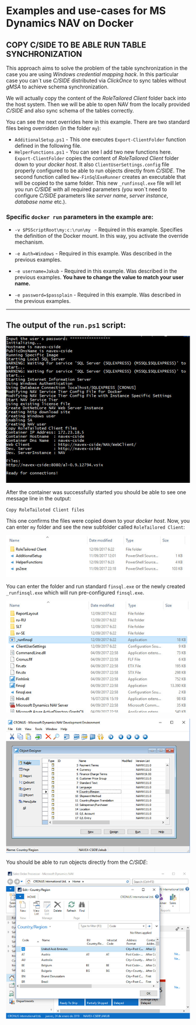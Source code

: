 # Examples and use-cases for MS Dynamics NAV on Docker

## COPY C/SIDE TO BE ABLE RUN TABLE SYNCHRONIZATION

This approach aims to solve the problem of the table synchronization in the case you are using *Windows credential mapping hack*. In this particular case you can\`t use *C/SIDE* distributed via *ClickOnce* to sync tables without *gMSA* to achieve schema synchronization.

We will actually copy the content of the *RoleTailored Client* folder back into the host system. Then we will be able to open NAV from the locally provided *C/SIDE* and also sync schema of the tables correctly.

You can see the next overrides here in this example. There are two standard files being overridden (in the folder `my`):
- `AdditionalSetup.ps1` - This one executes `Export-ClientFolder` function defined in the following file.
- `HelperFunctions.ps1` - You can see I add two new functions here. `Export-ClientFolder` copies the content of *RoleTailored Client* folder down to your *docker host*. It also `ClientUserSettings.config` file properly configured to be able to run objects directly from *C/SIDE*. The second function called `New-FinSqlExeRunner` creates an executable that will be copied to the same folder. This new `_runfinsql.exe` file will let you run *C/SIDE* with all required parameters (you won\`t need to configure *C/SIDE* parameters like *server name*, *server instance*, *database name* etc.).


### Specific `docker run` parameters in the example are:

- `-v $PSScriptRoot\my:c:\run\my ` - Required in this example. Specifies the definition of the Docker mount. In this way, you activate the override mechanism.

- `-e Auth=Windows` - Required in this example. Was described in the previous examples.

- `-e username=Jakub` - Required in this example. Was described in the previous examples. **You have to change the value to match your user name.**

- `-e password=$passplain` - Required in this example. Was described in the previous examples.

---

## The output of the `run.ps1` script:

![](../media/local_cside_containerStarted.jpg)

After the container was successfully started you should be able to see one message line in the output:
```
Copy RoleTailoted Client files
```
This one confirms the files were copied down to your *docker host*. Now, you can enter `my` folder and see the new subfolder called `RoleTailored Client`:

![](../media/local_cside_myFolderContent.jpg)

You can enter the folder and run standard `finsql.exe` or the newly created `_runfinsql.exe` which will run pre-configured `finsql.exe`.

![](../media/local_cside_rtcFolderContent.jpg)

![](../media/local_cside_runningCside.jpg)

You should be able to run objects directly from the *C/SIDE*:

![](../media/local_cside_runningRtc.jpg)